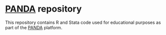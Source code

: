 # [PANDA](https://panda.shef.ac.uk/) repository

This repository contains R and Stata code used for educational purposes as part of the [PANDA](https://panda.shef.ac.uk/) platform. 
